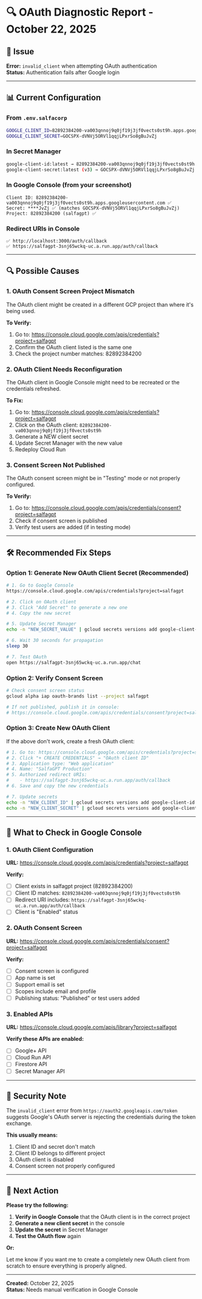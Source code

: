 # 🔍 OAuth Diagnostic Report - October 22, 2025

## 🚨 Issue

**Error:** `invalid_client` when attempting OAuth authentication  
**Status:** Authentication fails after Google login

---

## 📊 Current Configuration

### From `.env.salfacorp`
```bash
GOOGLE_CLIENT_ID=82892384200-va003qnnoj9q0jf19j3jf0vects0st9h.apps.googleusercontent.com
GOOGLE_CLIENT_SECRET=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
```

### In Secret Manager
```bash
google-client-id:latest → 82892384200-va003qnnoj9q0jf19j3jf0vects0st9h.apps.googleusercontent.com ✅
google-client-secret:latest (v3) → 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 ✅
```

### In Google Console (from your screenshot)
```
Client ID: 82892384200-va003qnnoj9q0jf19j3jf0vects0st9h.apps.googleusercontent.com ✅
Secret: ****JvZj ✅ (matches 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)
Project: 82892384200 (salfagpt) ✅
```

### Redirect URIs in Console
```
✅ http://localhost:3000/auth/callback
✅ https://salfagpt-3snj65wckq-uc.a.run.app/auth/callback
```

---

## 🔍 Possible Causes

### 1. **OAuth Consent Screen Project Mismatch**
The OAuth client might be created in a different GCP project than where it's being used.

**To Verify:**
1. Go to: https://console.cloud.google.com/apis/credentials?project=salfagpt
2. Confirm the OAuth client listed is the same one
3. Check the project number matches: 82892384200

### 2. **OAuth Client Needs Reconfiguration**
The OAuth client in Google Console might need to be recreated or the credentials refreshed.

**To Fix:**
1. Go to: https://console.cloud.google.com/apis/credentials?project=salfagpt
2. Click on the OAuth client: `82892384200-va003qnnoj9q0jf19j3jf0vects0st9h`
3. Generate a NEW client secret
4. Update Secret Manager with the new value
5. Redeploy Cloud Run

### 3. **Consent Screen Not Published**
The OAuth consent screen might be in "Testing" mode or not properly configured.

**To Verify:**
1. Go to: https://console.cloud.google.com/apis/credentials/consent?project=salfagpt
2. Check if consent screen is published
3. Verify test users are added (if in testing mode)

---

## 🛠️ Recommended Fix Steps

### Option 1: Generate New OAuth Client Secret (Recommended)

```bash
# 1. Go to Google Console
https://console.cloud.google.com/apis/credentials?project=salfagpt

# 2. Click on OAuth client
# 3. Click "Add Secret" to generate a new one
# 4. Copy the new secret

# 5. Update Secret Manager
echo -n "NEW_SECRET_VALUE" | gcloud secrets versions add google-client-secret --data-file=- --project salfagpt

# 6. Wait 30 seconds for propagation
sleep 30

# 7. Test OAuth
open https://salfagpt-3snj65wckq-uc.a.run.app/chat
```

### Option 2: Verify Consent Screen

```bash
# Check consent screen status
gcloud alpha iap oauth-brands list --project salfagpt

# If not published, publish it in console:
# https://console.cloud.google.com/apis/credentials/consent?project=salfagpt
```

### Option 3: Create New OAuth Client

If the above don't work, create a fresh OAuth client:

```bash
# 1. Go to: https://console.cloud.google.com/apis/credentials?project=salfagpt
# 2. Click "+ CREATE CREDENTIALS" → "OAuth client ID"
# 3. Application type: "Web application"
# 4. Name: "SalfaGPT Production"
# 5. Authorized redirect URIs:
#    - https://salfagpt-3snj65wckq-uc.a.run.app/auth/callback
# 6. Save and copy the new credentials

# 7. Update secrets
echo -n "NEW_CLIENT_ID" | gcloud secrets versions add google-client-id --data-file=- --project salfagpt
echo -n "NEW_CLIENT_SECRET" | gcloud secrets versions add google-client-secret --data-file=- --project salfagpt
```

---

## 📝 What to Check in Google Console

### 1. OAuth Client Configuration
**URL:** https://console.cloud.google.com/apis/credentials?project=salfagpt

**Verify:**
- [ ] Client exists in salfagpt project (82892384200)
- [ ] Client ID matches: `82892384200-va003qnnoj9q0jf19j3jf0vects0st9h`
- [ ] Redirect URI includes: `https://salfagpt-3snj65wckq-uc.a.run.app/auth/callback`
- [ ] Client is "Enabled" status

### 2. OAuth Consent Screen
**URL:** https://console.cloud.google.com/apis/credentials/consent?project=salfagpt

**Verify:**
- [ ] Consent screen is configured
- [ ] App name is set
- [ ] Support email is set
- [ ] Scopes include email and profile
- [ ] Publishing status: "Published" or test users added

### 3. Enabled APIs
**URL:** https://console.cloud.google.com/apis/library?project=salfagpt

**Verify these APIs are enabled:**
- [ ] Google+ API
- [ ] Cloud Run API
- [ ] Firestore API
- [ ] Secret Manager API

---

## 🔐 Security Note

The `invalid_client` error from `https://oauth2.googleapis.com/token` suggests Google's OAuth server is rejecting the credentials during the token exchange.

**This usually means:**
1. Client ID and secret don't match
2. Client ID belongs to different project
3. OAuth client is disabled
4. Consent screen not properly configured

---

## 🎯 Next Action

**Please try the following:**

1. **Verify in Google Console** that the OAuth client is in the correct project
2. **Generate a new client secret** in the console
3. **Update the secret** in Secret Manager
4. **Test the OAuth flow** again

**Or:**

Let me know if you want me to create a completely new OAuth client from scratch to ensure everything is properly aligned.

---

**Created:** October 22, 2025  
**Status:** Needs manual verification in Google Console

